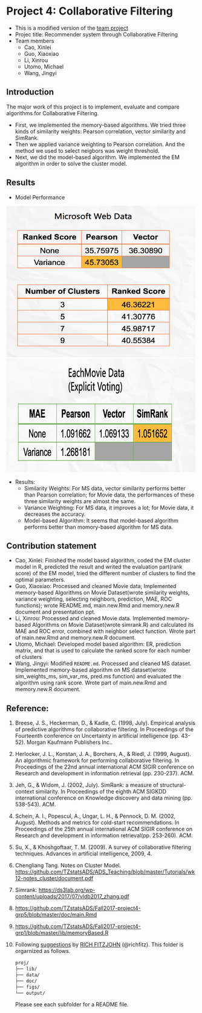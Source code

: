 # Project 4: Collaborative Filtering


+ This is a modified version of the [team project](https://github.com/TZstatsADS/Spring2018-Project4-grp1)
+ Projec title: Recommender system through Collaborative Filtering
+ Team members
	+ Cao, Xinlei
	+ Guo, Xiaoxiao
	+ Li, Xinrou
	+ Utomo, Michael
	+ Wang, Jingyi

## Introduction
The major work of this project is to implement, evaluate and compare algorithms for Collaborative Filtering. 

- First, we implemented the memory-based algorithms. We tried three kinds of similarity weights: Pearson correlation, vector similarity and SimRank. 
- Then we applied variance weighting to Pearson correlation. And the method we used to select neigbors was weight threshold. 
- Next, we did the model-based algorithm. We implemented the EM algorithm in order to solve the cluster model.

## Results
+ Model Performance 

<img src="figs/P2.png" alt="test image size" height="400px" width="500px">
<img src="figs/P1.png" alt="test image size" height="300px" width="500px">

+ Results:
	+ Similarity Weights: For MS data, vector similarity performs better than Pearson correlation; for Movie data, the performances of these three similarity weights are almost the same.
	+ Variance Weighting: For MS data, it improves a lot; for Movie data, it decreases the accuracy.
	+ Model-based Algorithm: It seems that model-based algorithm performs better than momory-based algorithm for MS data.

## Contribution statement

+ Cao, Xinlei: Finished the model based algorithm, coded the EM cluster model in R, predicted the result and writed the evaluation part(rank score) of the EM model, tried the different number of clusters to find the optimal parameters. 
+ Guo, Xiaoxiao: Processed and cleaned Movie data; Implemented memory-based Algorithms on Movie Dataset(wrote similarity weights, variance weighting, selecting neighbors, prediction, MAE, ROC functions); wrote README.md, main.new.Rmd and memory.new.R document and presentation ppt.
+ Li, Xinrou: Processed and cleaned Movie data. Implemented memory-based Algorithms on Movie Dataset(wrote simrank.R) and calculated its MAE and ROC error, combined with neighbor select function. Wrote part of main.new.Rmd and memory.new.R document.
+ Utomo, Michael: Developed model based algorithm: ER, prediction matrix, and that is used to calculate the ranked score for each number of clusters
+ Wang, Jingyi: Modified `README.md`. Processed and cleaned MS dataset. Implemented memory-based algorithm on MS dataset(wrote sim_weights_ms, sim_var_ms, pred.ms function) and evaluated the algorithm using rank score. Wrote part of main.new.Rmd and memory.new.R document.

##  Reference:
1. Breese, J. S., Heckerman, D., & Kadie, C. (1998, July). Empirical analysis of predictive algorithms for collaborative filtering. In Proceedings of the Fourteenth conference on Uncertainty in artificial intelligence (pp. 43-52). Morgan Kaufmann Publishers Inc..
2. Herlocker, J. L., Konstan, J. A., Borchers, A., & Riedl, J. (1999, August). An algorithmic framework for performing collaborative filtering. In Proceedings of the 22nd annual international ACM SIGIR conference on Research and development in information retrieval (pp. 230-237). ACM.
3. Jeh, G., & Widom, J. (2002, July). SimRank: a measure of structural-context similarity. In Proceedings of the eighth ACM SIGKDD international conference on Knowledge discovery and data mining (pp. 538-543). ACM.
4. Schein, A. I., Popescul, A., Ungar, L. H., & Pennock, D. M. (2002, August). Methods and metrics for cold-start recommendations. In Proceedings of the 25th annual international ACM SIGIR conference on Research and development in information retrieval(pp. 253-260). ACM.
5. Su, X., & Khoshgoftaar, T. M. (2009). A survey of collaborative filtering techniques. Advances in artificial intelligence, 2009, 4.
6. Chengliang Tang. Notes on Cluster Model.   
   https://github.com/TZstatsADS/ADS_Teaching/blob/master/Tutorials/wk12-notes_cluster/document.pdf
7. Simrank: https://ds3lab.org/wp-content/uploads/2017/07/vldb2017_zhang.pdf
8. https://github.com/TZstatsADS/Fall2017-project4-grp5/blob/master/doc/main.Rmd
9. https://github.com/TZstatsADS/Fall2017-project4-grp1/blob/master/lib/memoryBased.R

10. Following [suggestions](http://nicercode.github.io/blog/2013-04-05-projects/) by [RICH FITZJOHN](http://nicercode.github.io/about/#Team) (@richfitz). This folder is orgarnized as follows.

	```
	proj/
	├── lib/
	├── data/
	├── doc/
	├── figs/
	└── output/
	```
	
	Please see each subfolder for a README file.
